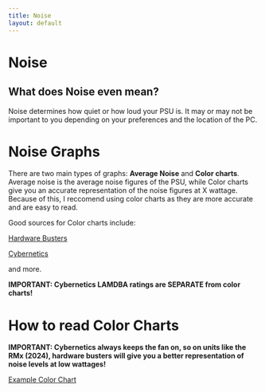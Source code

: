 ```yaml
---
title: Noise 
layout: default
---
```


# Noise

## What does Noise even mean?

Noise determines how quiet or how loud your PSU is. It may or may not be important to you depending on your preferences and the location of the PC.

# Noise Graphs

There are two main types of graphs: **Average Noise** and **Color charts**. Average noise is the average noise figures of the PSU, while Color charts give you an accurate representation of the noise figures at X wattage. Because of this, I reccomend using color charts as they are more accurate and are easy to read.

Good sources for Color charts include:

[Hardware Busters](https://hwbusters.com/)

[Cybernetics](https://www.cybenetics.com/)

and more.

**IMPORTANT: Cybernetics LAMDBA ratings are SEPARATE from color charts!**

# How to read Color Charts

**IMPORTANT: Cybernetics always keeps the fan on, so on units like the RMx (2024), hardware busters will give you a better representation of noise levels at low wattages!**

[Example Color Chart](https://github.com/user-attachments/assets/3c115e1a-a3ae-425b-8006-9e7c6bb1dae5)

